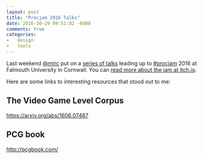```yaml
---
layout: post
title: "Procjam 2016 Talks"
date: 2016-10-29 09:51:02 -0400
comments: true
categories:
-   design
-   tools
---
```

Last weekend [@mtrc](https://twitter.com/mtrc) put on a [series of talks](https://www.youtube.com/watch?v%3D3wcpLwvBTYo) leading up to [#procjam](https://twitter.com/hashtag/procjam) 2016 at Falmouth University in Cornwall.  You can [read more about the jam at itch.io](https://itch.io/jam/procjam).

Here are some links to interesting resources that stood out to me:

<!--more-->

## The Video Game Level Corpus

<https://arxiv.org/abs/1606.07487>

## PCG book

<http://pcgbook.com/>
